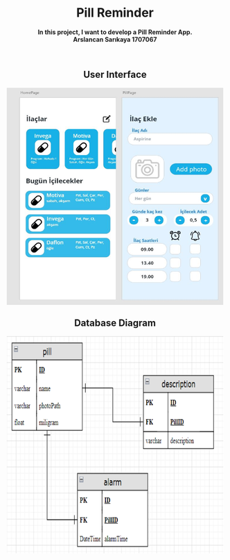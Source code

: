 <h1 align="center">Pill Reminder</h2>
<p align="center">
<b >In this project, I want to develop a Pill Reminder App.</b><br>
<b align="center"> Arslancan Sarıkaya 1707067 </b>
</p>
<br>

<h2 align="center"> User Interface</h2>
<p align="center">
      <img align="center" src="https://raw.githubusercontent.com/sarikayarslan/Kotlin-ProjectIPG/master/Assets/PillApp.JPG" width="500" height="500">
</p>

   <h2 align="center"> Database Diagram</h2>
      <p align="center">
      <img align="center" src="https://raw.githubusercontent.com/sarikayarslan/Kotlin-ProjectIPG/master/Assets/databaseDiagram.png" width="500" height="500">
 </p>     
